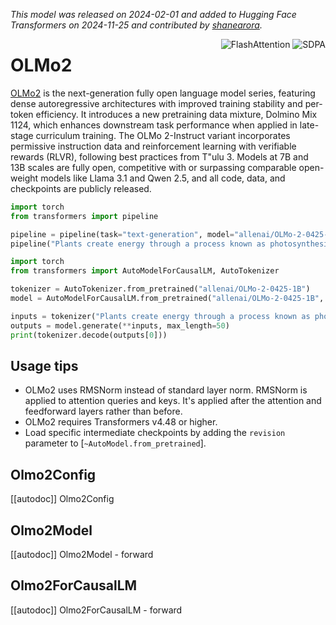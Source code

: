 <!--Copyright 2024 The HuggingFace Team. All rights reserved.

Licensed under the Apache License, Version 2.0 (the "License"); you may not use this file except in compliance with
the License. You may obtain a copy of the License at

http://www.apache.org/licenses/LICENSE-2.0

Unless required by applicable law or agreed to in writing, software distributed under the License is distributed on
an "AS IS" BASIS, WITHOUT WARRANTIES OR CONDITIONS OF ANY KIND, either express or implied. See the License for the
specific language governing permissions and limitations under the License.

⚠️ Note that this file is in Markdown but contain specific syntax for our doc-builder (similar to MDX) that may not be
rendered properly in your Markdown viewer.

-->
*This model was released on 2024-02-01 and added to Hugging Face Transformers on 2024-11-25 and contributed by [shanearora](https://huggingface.co/shanearora).*

<div style="float: right;">
    <div class="flex flex-wrap space-x-1">
        <img alt="FlashAttention" src="https://img.shields.io/badge/%E2%9A%A1%EF%B8%8E%20FlashAttention-eae0c8?style=flat">
        <img alt="SDPA" src="https://img.shields.io/badge/SDPA-DE3412?style=flat&logo=pytorch&logoColor=white">
    </div>
</div>

# OLMo2

[OLMo2](https://huggingface.co/papers/2501.00656) is the next-generation fully open language model series, featuring dense autoregressive architectures with improved training stability and per-token efficiency. It introduces a new pretraining data mixture, Dolmino Mix 1124, which enhances downstream task performance when applied in late-stage curriculum training. The OLMo 2-Instruct variant incorporates permissive instruction data and reinforcement learning with verifiable rewards (RLVR), following best practices from T"ulu 3. Models at 7B and 13B scales are fully open, competitive with or surpassing comparable open-weight models like Llama 3.1 and Qwen 2.5, and all code, data, and checkpoints are publicly released.

<hfoptions id="usage">
<hfoption id="Pipeline">

```py
import torch
from transformers import pipeline

pipeline = pipeline(task="text-generation", model="allenai/OLMo-2-0425-1B", dtype="auto",)
pipeline("Plants create energy through a process known as photosynthesis.")
```

</hfoption>
<hfoption id="AutoModel">

```py
import torch
from transformers import AutoModelForCausalLM, AutoTokenizer

tokenizer = AutoTokenizer.from_pretrained("allenai/OLMo-2-0425-1B")
model = AutoModelForCausalLM.from_pretrained("allenai/OLMo-2-0425-1B", dtype="auto",)

inputs = tokenizer("Plants create energy through a process known as photosynthesis.", return_tensors="pt")
outputs = model.generate(**inputs, max_length=50)
print(tokenizer.decode(outputs[0]))
```

</hfoption>
</hfoptions>

## Usage tips

- OLMo2 uses RMSNorm instead of standard layer norm. RMSNorm is applied to attention queries and keys. It's applied after the attention and feedforward layers rather than before.
- OLMo2 requires Transformers v4.48 or higher.
- Load specific intermediate checkpoints by adding the `revision` parameter to [`~AutoModel.from_pretrained`].

## Olmo2Config

[[autodoc]] Olmo2Config

## Olmo2Model

[[autodoc]] Olmo2Model
    - forward

## Olmo2ForCausalLM

[[autodoc]] Olmo2ForCausalLM
    - forward
